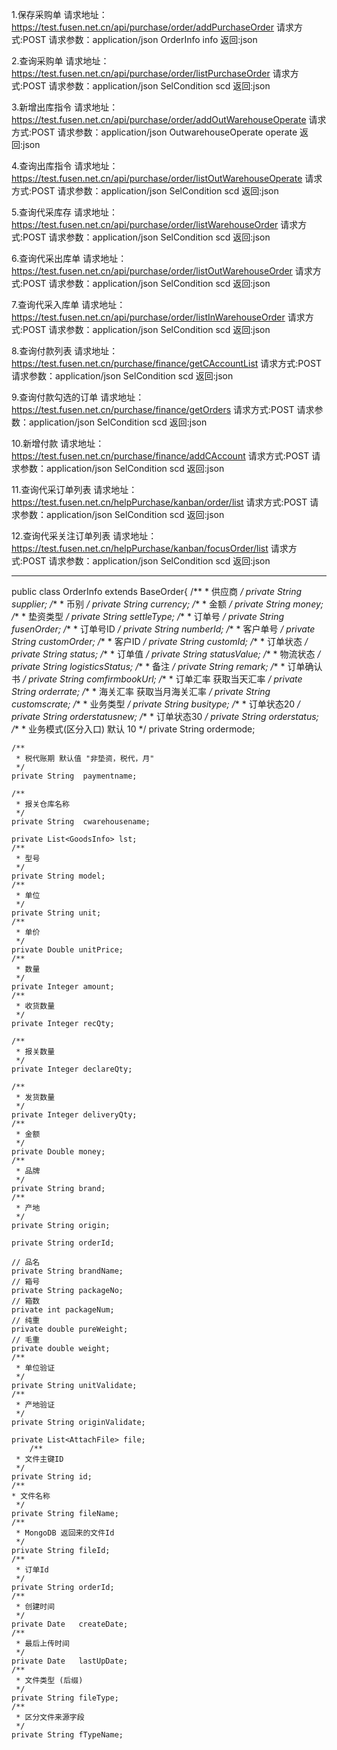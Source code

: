 1.保存采购单
请求地址：https://test.fusen.net.cn/api/purchase/order/addPurchaseOrder
请求方式:POST
请求参数：application/json
OrderInfo info
返回:json


2.查询采购单
请求地址：https://test.fusen.net.cn/api/purchase/order/listPurchaseOrder
请求方式:POST
请求参数：application/json
SelCondition scd
返回:json


3.新增出库指令
请求地址：https://test.fusen.net.cn/api/purchase/order/addOutWarehouseOperate
请求方式:POST
请求参数：application/json
OutwarehouseOperate operate
返回:json


4.查询出库指令
请求地址：https://test.fusen.net.cn/api/purchase/order/listOutWarehouseOperate
请求方式:POST
请求参数：application/json
SelCondition scd
返回:json


5.查询代采库存
请求地址：https://test.fusen.net.cn/api/purchase/order/listWarehouseOrder
请求方式:POST
请求参数：application/json
SelCondition scd
返回:json


6.查询代采出库单
请求地址：https://test.fusen.net.cn/api/purchase/order/listOutWarehouseOrder
请求方式:POST
请求参数：application/json
SelCondition scd
返回:json


7.查询代采入库单
请求地址：https://test.fusen.net.cn/api/purchase/order/listInWarehouseOrder
请求方式:POST
请求参数：application/json
SelCondition scd
返回:json


8.查询付款列表
请求地址：https://test.fusen.net.cn/purchase/finance/getCAccountList
请求方式:POST
请求参数：application/json
SelCondition scd
返回:json


9.查询付款勾选的订单
请求地址：https://test.fusen.net.cn/purchase/finance/getOrders
请求方式:POST
请求参数：application/json
SelCondition scd
返回:json


10.新增付款
请求地址：https://test.fusen.net.cn/purchase/finance/addCAccount
请求方式:POST
请求参数：application/json
SelCondition scd
返回:json


11.查询代采订单列表
请求地址：https://test.fusen.net.cn/helpPurchase/kanban/order/list
请求方式:POST
请求参数：application/json
SelCondition scd
返回:json


12.查询代采关注订单列表
请求地址：https://test.fusen.net.cn/helpPurchase/kanban/focusOrder/list
请求方式:POST
请求参数：application/json
SelCondition scd
返回:json




------------------------------------------------------

public class OrderInfo extends BaseOrder{
    /**
     * 供应商
     */
    private String  supplier;
    /**
     * 币别
     */
    private String  currency;
    /**
     * 金额
     */
    private String   money;
    /**
     * 垫资类型
     */
    private String  settleType;
    /**
     * 订单号
     */
    private String  fusenOrder;
    /**
     * 订单号ID
     */
    private String  numberId;
    /**
     * 客户单号
     */
    private String  customOrder;
    /**
     * 客户ID
     */
    private String  customId;
    /**
     * 订单状态
     */
    private String  status;
    /**
     * 订单值
     */
    private String  statusValue;
    /**
     * 物流状态
     */
    private String  logisticsStatus;
    /**
     * 备注
     */
    private String  remark;
    /**
     * 订单确认书
     */
    private String  comfirmbookUrl;
    /**
     * 订单汇率 获取当天汇率
     */
    private String  orderrate;
    /**
     * 海关汇率 获取当月海关汇率
     */
    private String  customscrate;
    /**
     * 业务类型
     */
    private String  busitype;
    /**
     * 订单状态20
     */
    private String  orderstatusnew;
    /**
     * 订单状态30
     */
    private String  orderstatus;
    /**
     * 业务模式(区分入口) 默认 10
     */
    private String  ordermode;

    /**
     * 税代账期 默认值 "非垫资，税代，月"
     */
    private String  paymentname;

    /**
     * 报关仓库名称
     */
    private String  cwarehousename;

    private List<GoodsInfo> lst;
	/**
	 * 型号
	 */
	private String model;
	/**
	 * 单位
	 */
	private String unit;
	/**
	 * 单价
	 */
	private Double unitPrice;
	/**
	 * 数量
	 */
	private Integer amount;
	/**
	 * 收货数量
	 */
	private Integer recQty;

	/**
	 * 报关数量
	 */
	private Integer declareQty;

	/**
	 * 发货数量
	 */
	private Integer deliveryQty;
	/**
	 * 金额
	 */
	private Double money;
	/**
	 * 品牌
	 */
	private String brand;
	/**
	 * 产地
	 */
	private String origin;

	private String orderId;

	// 品名
	private String brandName;
	// 箱号
	private String packageNo;
	// 箱数
	private int packageNum;
	// 纯重
	private double pureWeight;
	// 毛重
	private double weight;
	/**
	 * 单位验证
	 */
	private String unitValidate;
	/**
	 * 产地验证
	 */
	private String originValidate;

    private List<AttachFile> file;
	    /**
     * 文件主键ID
     */
    private String id;
    /**
    * 文件名称
     */
    private String fileName;
    /**
     * MongoDB 返回来的文件Id
     */
    private String fileId;
    /**
     * 订单Id
     */
    private String orderId;
    /**
     * 创建时间
     */
    private Date   createDate;
    /**
     * 最后上传时间
     */
    private Date   lastUpDate;
    /**
     * 文件类型 (后缀)
     */
    private String fileType;
    /**
     * 区分文件来源字段
     */
    private String fTypeName;

